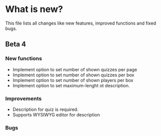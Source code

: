 # What is new?
This file lists all changes like new features, improved functions and fixed bugs.

## Beta 4
### New functions
  * Implement option to set number of shown quizzes per page
  * Implement option to set number of shown quizzes per box
  * Implement option to set number of shown players per box
  * Implement option to set maximum-lenght ot description.
  
### Improvements
  * Description for quiz is required.
  * Supports WYSIWYG editor for description
  
### Bugs